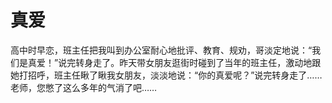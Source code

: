 # 真爱

高中时早恋，班主任把我叫到办公室耐心地批评、教育、规劝，哥淡定地说：“我们是真爱！”说完转身走了。昨天带女朋友逛街时碰到了当年的班主任，激动地跟她打招呼，班主任瞅了瞅我女朋友，淡淡地说：“你的真爱呢？”说完转身走了……老师，您憋了这么多年的气消了吧……